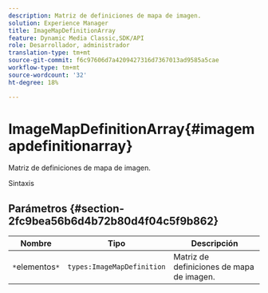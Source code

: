 ```yaml
---
description: Matriz de definiciones de mapa de imagen.
solution: Experience Manager
title: ImageMapDefinitionArray
feature: Dynamic Media Classic,SDK/API
role: Desarrollador, administrador
translation-type: tm+mt
source-git-commit: f6c97606d7a4209427316d7367013ad9585a5cae
workflow-type: tm+mt
source-wordcount: '32'
ht-degree: 18%

---
```



# ImageMapDefinitionArray{#imagemapdefinitionarray}

Matriz de definiciones de mapa de imagen.

Sintaxis

## Parámetros {#section-2fc9bea56b6d4b72b80d4f04c5f9b862}

| Nombre | Tipo | Descripción |
|---|---|---|
| `*`elementos`*` | `types:ImageMapDefinition` | Matriz de definiciones de mapa de imagen. |


